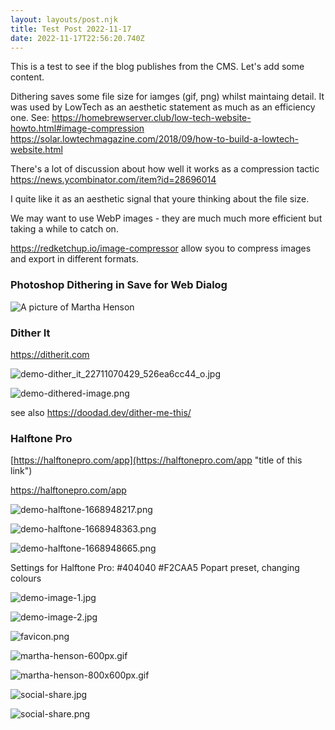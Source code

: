 ```yaml
---
layout: layouts/post.njk
title: Test Post 2022-11-17
date: 2022-11-17T22:56:20.740Z
---
```


This is a test to see if the blog publishes from the CMS. Let's add some content.


Dithering saves some file size for iamges (gif, png) whilst maintaing detail. It was used by LowTech as an aesthetic statement as much as an efficiency one. 
See:
https://homebrewserver.club/low-tech-website-howto.html#image-compression 
https://solar.lowtechmagazine.com/2018/09/how-to-build-a-lowtech-website.html

There's a lot of discussion about how well it works as a compression tactic
https://news.ycombinator.com/item?id=28696014

I quite like it as an aesthetic signal that youre thinking about the file size.

We may want to use WebP images - they are much much more efficient but taking a while to catch on. 

https://redketchup.io/image-compressor allow syou to compress images and export in different formats.

### Photoshop Dithering in Save for Web Dialog

![A picture of Martha Henson](/images/martha-henson-600px.gif "This is a picture of Martha Henson, Which I have run through a photoshop filter to reduce its file size a lot.")

### Dither It

https://ditherit.com

![demo-dither_it_22711070429_526ea6cc44_o.jpg](/images/demo-dither_it_22711070429_526ea6cc44_o.jpg "Caption")

![demo-dithered-image.png](/images/demo-dithered-image.png)


see also https://doodad.dev/dither-me-this/

### Halftone Pro

[https://halftonepro.com/app](https://halftonepro.com/app "title of this link")

<https://halftonepro.com/app>

![demo-halftone-1668948217.png](/images/demo-halftone-1668948217.png  "alt text")

![demo-halftone-1668948363.png](/images/demo-halftone-1668948363.png "alt text")

![demo-halftone-1668948665.png](/images/demo-halftone-1668948665.png "alt text")

Settings for Halftone Pro:
#404040
#F2CAA5
Popart preset, changing colours




![demo-image-1.jpg](/images/demo-image-1.jpg )

![demo-image-2.jpg](/images/demo-image-2.jpg)

![favicon.png](/images/favicon.png)

![martha-henson-600px.gif](/images/martha-henson-600px.gif)

![martha-henson-800x600px.gif](/images/martha-henson-800x600px.gif)

![social-share.jpg](/images/social-share.jpg)

![social-share.png](/images/social-share.png)
